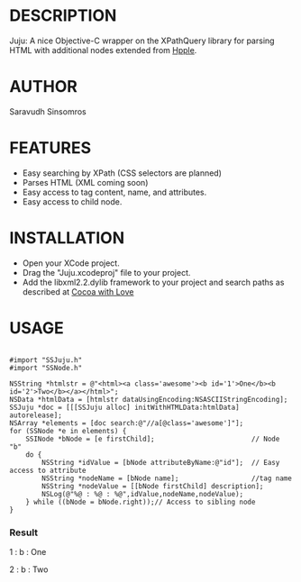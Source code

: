 # DESCRIPTION

Juju: A nice Objective-C wrapper on the XPathQuery library for parsing HTML with additional nodes extended from [Hpple](https://github.com/topfunky/hpple).

# AUTHOR

Saravudh Sinsomros

# FEATURES

* Easy searching by XPath (CSS selectors are planned)
* Parses HTML (XML coming soon)
* Easy access to tag content, name, and attributes.
* Easy access to child node. 

# INSTALLATION

* Open your XCode project.
* Drag the "Juju.xcodeproj" file to your project.
* Add the libxml2.2.dylib framework to your project and search paths as described at [Cocoa with Love](http://cocoawithlove.com/2008/10/using-libxml2-for-parsing-and-xpath.html)

# USAGE

<pre><code>
#import "SSJuju.h"
#import "SSNode.h"

NSString *htmlstr = @"&lt;html&gt;&lt;a class='awesome'&gt;&lt;b id='1'&gt;One&lt;/b&gt;&lt;b id='2'&gt;Two&lt;/b&gt;&lt;/a&gt;&lt;/html&gt;";
NSData *htmlData = [htmlstr dataUsingEncoding:NSASCIIStringEncoding];
SSJuju *doc = [[[SSJuju alloc] initWithHTMLData:htmlData] autorelease];
NSArray *elements = [doc search:@"//a[@class='awesome']"];
for (SSNode *e in elements) {
	SSINode *bNode = [e firstChild];						// Node "b"
	do {
		NSString *idValue = [bNode attributeByName:@"id"]; 	// Easy access to attribute
		NSString *nodeName = [bNode name];					//tag name
		NSString *nodeValue = [[bNode firstChild] description];
		NSLog(@"%@ : %@ : %@",idValue,nodeName,nodeValue);
	} while ((bNode = bNode.right));// Access to sibling node
}
</code></pre>

### Result
1 : b : One

2 : b : Two
